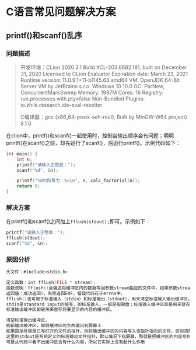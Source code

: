 # C语言常见问题解决方案

## printf()和scanf()乱序

### 问题描述

> 开发环境：CLion 2020.3.1
> Build #CL-203.6682.181, built on December 31, 2020
> Licensed to CLion Evaluator
> Expiration date: March 23, 2021
> Runtime version: 11.0.9.1+11-b1145.63 amd64
> VM: OpenJDK 64-Bit Server VM by JetBrains s.r.o.
> Windows 10 10.0
> GC: ParNew, ConcurrentMarkSweep
> Memory: 1987M
> Cores: 16
> Registry: run.processes.with.pty=false
> Non-Bundled Plugins: io.zhile.research.ide-eval-resetter
>
> C编译器：gcc (x86_64-posix-seh-rev0, Built by MinGW-W64 project) 8.1.0

在clion中，printf()和scanf()一起使用时，控制台输出顺序会有问题；明明printf()在scanf()之前，却先运行了scanf()，后运行printf()。示例代码如下：

```c 
int main() {
    int n;
    printf("请输入正整数：");
    scanf("%d", &n);

    printf("%d的阶乘为：%u\n", n, calc_factorial(n));
    return 0;
}
```

### 解决方案

在printf()和scanf()之间加上`fflush(stdout);`即可。示例如下：

```c
printf("请输入正整数：");
fflush(stdout);
scanf("%d", &n);
```

### 原因分析

```c
头文件：#include<stdio.h>

定义函数：int fflush(FILE * stream);
函数说明：fflush()会强迫将缓冲区内的数据写回参数stream指定的文件中，如果参数stream为NULL，fflush()会将所有打开的文件数据更新。
返回值：成功返回0，失败返回EOF，错误代码存于errno中。
fflush()也可用于标准输入（stdin）和标准输出（stdout），用来清空标准输入输出缓冲区。
stdin是standard input的缩写，即标准输入，一般是指键盘；标准输入缓冲区即是用来暂存从键盘输入的内容的缓冲区。stdout是standard output 的缩写，即标准输出，一般是指显示器；
标准输出缓冲区即是用来暂存将要显示的内容的缓冲区。

清空标准输出缓冲区，
刷新输出缓冲区，即将缓冲区的东西输出到屏幕上
如果圆括号里是已写打开的文件的指针，则将输出缓冲区的内容写入该指针指向的文件，否则清除输出缓冲区。
这里的stdout是系统定义的标准输出文件指针，默认情况下指屏幕，那就是把缓冲区的内容写到屏幕上。
可是从代码中看不出缓冲区会有什么内容，所以它实际上没有起什么作用
```